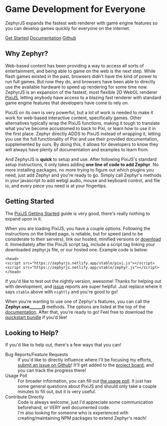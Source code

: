  <div id="gameShowcase"> <div id="showcaseOverlay"> <h1>Game Development for Everyone</h1> ZephyrJS expands the fastest web renderer with game engine features so you can develop games quickly for
 everyone on the internet.</p> <a href="#getting-started" class="button zephyr">Get Started</a> <a href="documentation/" class="button zephyr">Documentation</a> <a href="https://github.com/ZephyrJS-Project/ZephyrJS/" class="button">Github</a> </div> </div> <article> <h2>Why Zephyr?</h2> <p>Web-based content has been providing a way to access all sorts of entertainment, and being able to game on
 the web is the next step. While flash games existed in the past, browsers didn't have the kind of power to
 run full games. But now they do, and browsers have been able to directly use the available hardware to speed
 up rendering for some time now. ZephyrJS is an expansion of the fastest, most flexible 2D WebGL renderer <a
 href="https://github.com/pixijs/pixijs" class="pixi">PixiJS</a>, letting anybody have access to a
 blazing fast renderer with standard game engine features that developers have come to rely on.</p> <p>PixiJS on its own is very powerful, but a lot of work is needed to make it work for web-based interactive
 content, specifically games. Other alternatives typically wrap the PixiJS functions, making it tough to
 translate what you've become accustomed to back to Pixi, or learn how to use it in the first place. Zephyr
 directly ADDS to PixiJS instead of wrapping it, letting you use the full functionality of Pixi and use their
 provided documentation, supplemented by ours. By doing this, it allows for developers to know they will
 always have plenty of documentation and examples to learn from.</p> <p>And ZephyrJS is <strong>quick</strong> to setup and use. After following PixiJS's standard setup
 instructions, it only takes adding <strong>one line of code to add Zephyr</strong>. No more installing
 packages, no more trying to figure out which plugins you need, just add Zephyr and you're ready to go.
 Simply call Zephyr's methods in your javascript to add webgl audio, mouse and keyboard control, and file io,
 and every piece you need is at your fingertips.</p> <h2 id="getting-started">Getting Started</h2> <p>The <a href="https://pixijs.io/guides/basics/getting-started.html" class="pixi">PixiJS Getting Started</a>
 guide is very good, there's really nothing to expand upon in it.</p> <p>When you are loading PixiJS, you have a couple options. Following the instructions on the linked page, is
 reliable, but for speed (and to be considerate to their servers), link our hosted, minified versions or <a
 href="https://github.com/ZephyrJS-Project/ZephyrJS/releases">download</a> it. Immediately after the
 PixiJS script tag, include a script tag linking your downloaded zephyr.js file, or our hosted one. Example
 code is below:</p> <code>&lt;head&gt;<br>&lt;script src="https://zephyrjs.netlify.app/stable/pixi.js"&gt;&lt;/script&gt;<br><span class="zephyr">&lt;script src="https://zephyrjs.netlify.app/stable/zephyr.js"&gt;&lt;/script&gt;</span><br>&lt;/head&gt;</code> <p>If you'd like to test out the nightly version, awesome! Thanks for helping out with development, and <a
 href="https://github.com/ZephyrJS-Project/ZephyrJS/issues">issue</a> reports are super helpful. Just
 replace where it says <code>stable</code> above with <code>nightly</code> and you're good to go!</p> <p>When you're wanting to use one of Zephyr's features, you can call the <strong>Zephyr.use______()</strong>
 methods. The options
 are listed at the top of the <a href="documentation/">documentation</a>. After that, you're ready to go!
 Feel free to download the <a
 href="https://github.com/ZephyrJS-Project/ZephyrJS/raw/main/quickstart/bundle.zip">quickstart bundle</a>
 if you'd like!</p> <h2>Looking to Help?</h2> <p>If you'd like to help out, there's a few ways that you can!</p> <dl> <dt>Bug Reports/Feature Requests</dt> <dd>If you'd like to directly influence where I'll be focusing my efforts, <a href="https://github.com/ZephyrJS-Project/ZephyrJS/issues">submit an issue on Github</a>! It'll get added to the <a href="https://github.com/orgs/ZephyrJS-Project/projects/1">project board</a>, and you can track the progress there!</dd> <dt>Usage Poll</dt> <dd>For broader information, you can fill out <a href="https://forms.gle/hfR5pmJY9g51RPRL8">the usage poll</a>. It just has some general questions about PixiJS and should only take a couple minutes to fill out, but it is very useful.</dd> <dt>Contribute Directly</dt> <dd>Code is always welcome, just I'd appreciate some communication beforehand, or VERY well documented code.</dd> <dd>I'm also looking for someone who is experienced with creating/maintaining NPM packages to extend Zephyr's reach!</dd> </dl> </article> 